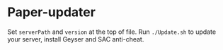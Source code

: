 # Paper-updater
Set `serverPath` and `version` at the top of file.
Run `./Update.sh` to update your server, install Geyser and SAC anti-cheat.
